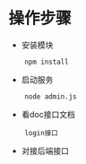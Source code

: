 # 操作步骤

- 安装模块
```
	npm install
```

- 启动服务
```
	node admin.js
```

- 看doc接口文档
```
	login接口
```

- 对接后端接口